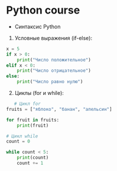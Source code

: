 # Python course

* Синтаксис Python
1. Условные выражения (if-else):
```python
x = 5
if x > 0:
    print("Число положительное")
elif x < 0:
    print("Число отрицательное")
else:
    print("Число равно нулю")
```
2. Циклы (for и while):
```python
   # Цикл for
fruits = ["яблоко", "банан", "апельсин"]

for fruit in fruits:
    print(fruit)

# Цикл while
count = 0

while count < 5:
    print(count)
    count += 1
```
